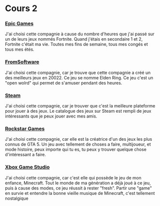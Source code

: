 # Cours 2


### [Epic Games](https://www.epicgames.com/site/en-US/home)
J'ai choisi cette compagnie à cause du nombre d'heures que j'ai passé sur un de leurs jeux nommés Fortnite. Quand j'étais en secondaire 1 et 2, Fortnite c'était ma vie. Toutes mes fins de semaine, tous mes congés et tous mes étés.

### [FromSoftware](https://www.fromsoftware.jp/ww/)
J'ai choisi cette compagnie, car je trouve que cette compagnie a créé un des meilleurs jeux en 20022. Ce jeu se nomme Elden Ring. Ce jeu c'est un "open wolrd" qui permet de s'amuser pendant des heures.

### [Steam](https://store.steampowered.com/?l=french)
J'ai choisi cette compagnie, car je trouver que c'est la meilleure plateforme pour jouer à des jeux. Le catalogue des jeux sur Steam est rempli de jeux intéressants que je peux jouer avec mes amis.

### [Rockstar Games](https://www.rockstargames.com/fr/)
J'ai choisi cette compagnie, car elle est la créatrice d'un des jeux les plus connus de GTA 5. Un jeu avec tellement de choses a faire, multijoueur, et mode histoire, peux importe qui tu es, tu peux y trouver quelque chose d'intéressant a faire.

### [Xbox Game Studio](https://www.xbox.com/en-US/xbox-game-studios)
J'ai choisi cette compagnie, car c'est elle qui possède le jeu de mon enfance, Minecraft. Tout le monde de ma génération a déjà joué à ce jeu, puis à cause des modes, ce jeu réussit à rester "fresh". Partir une "game" en survie et entendre la bonne vieille musique de Minecraft, c'est tellement nostalgique
